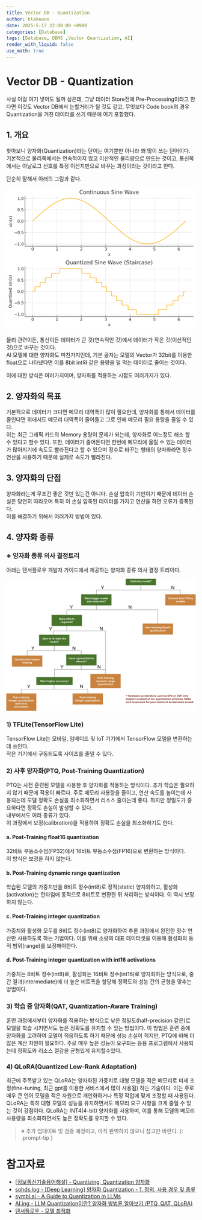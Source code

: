 ```yaml
---
title: Vector DB - Quantization
author: blakewoo
date: 2025-5-17 22:00:00 +0900
categories: [Database]
tags: [Database, DBMS ,Vector Quantization, AI]
render_with_liquid: false
use_math: true
---
```


# Vector DB - Quantization
사실 이걸 여기 넣어도 될까 싶은데, 그냥 데이터 Store전에 Pre-Processing이라고 한다면 이것도 Vector DB에서 논할거리가
될 것도 같고, 무엇보다 Code book의 경우 Quantization을 거친 데이터를 쓰기 때문에 여기 포함했다.

## 1. 개요
찾아보니 양자화(Quantization)라는 단어는 여기뿐만 아니라 꽤 많이 쓰는 단어이다. 기본적으로 물리쪽에서는
연속적이지 않고 이산적인 물리량으로 만드는 것이고, 통신쪽에서는 아날로그 신호를 특정 이산치만으로 바꾸는 과정이라는 것이라고 한다.

단순히 말해서 아래의 그림과 같다.

![img.png](/assets/blog/database/vectordb/quantization/img.png)

물리 관련이든, 통신이든 데이터가 큰 것(연속적인 것)에서 데이터가 작은 것(이산적인 것)으로 바꾸는 것이다.   
AI 모델에 대한 양자화도 마찬가지인데, 기본 골자는 모델의 Vector가 32bit를 이용한 float으로 나타냈다면
이를 8bit int와 같은 용량을 덜 먹는 데이터로 줄이는 것이다.

이에 대한 방식은 여러가지이며, 양자화를 적용하는 시점도 여러가지가 있다.

## 2. 양자화의 목표
기본적으로 데이터가 크다면 메모리 대역폭이 많이 필요한데, 양자화를 통해서 데이터를 줄인다면
위에서도 메모리 대역폭이 줄어들고 그로 인해 메모리 필요 용량을 줄일 수 있다.   
이는 최근 그래픽 카드의 Memory 용량이 문제가 되는데, 양자화로 어느정도 해소 할 수 있다고 할수 있다.
또한, 데이터가 줄어든다면 한번에 메모리에 올릴 수 있는 데이터가 많아지기에 속도도 빨라진다고 할 수 있으며
정수로 바꾸는 형태의 양자화라면 정수 연산을 사용하기 때문에 실제로 속도가 빨라진다.

## 3. 양자화의 단점
양자화라는게 무조건 좋은 것만 있는건 아니다. 손실 압축이 기반이기 때문에 데이터 손실은 당연히 따라오며
특히 이 손실 압축된 데이터를 가지고 연산을 하면 오류가 증폭된다.   
이를 해결하기 위해서 여러가지 방법이 있다.

## 4. 양자화 종류

### ※ 양자화 종류 의사 결정트리
아래는 텐서플로우 개발자 가이드에서 제공하는 양자화 종류 의사 결정 트리이다.

![img.png](/assets/blog/database/vectordb/quantization/img_1.png)

### 1) TFLite(TensorFlow Lite) 
TensorFlow Lite는 모바일, 임베디드 및 IoT 기기에서 TensorFlow 모델을 변환하는데 쓰인다.   
작은 기기에서 구동되도록 사이즈를 줄일 수 있다.  

### 2) 사후 양자화(PTQ, Post-Training Quantization)
PTQ는 사전 훈련된 모델을 사용한 후 양자화를 적용하는 방식이다.
추가 학습은 필요하지 않기 때문에 적용이 빠르다. 주로 메모리 사용량을 줄이고, 연산 속도를 높이는데 사용되는데
모델 정확도 손실을 최소화하면서 리소스 줄이는데 좋다. 하지만 정밀도가 중요하다면 정확도 손실이 발생할 수 있다.   
내부에서도 여러 종류가 있다.   
이 과정에서 보정(calibration)을 적용하여 정확도 손실을 최소화하기도 한다.

#### a. Post-Training float16 quantization
32비트 부동소수점(FP32)에서 16비트 부동소수점(FP16)으로 변환하는 방식이다.   
이 방식은 보정을 하지 않는다.


#### b. Post-Training dynamic range quantization
학습된 모델의 가중치만을 8비트 정수(int8)로 정적(static) 양자화하고,
활성화(activation)는 런타임에 동적으로 8비트로 변환한 뒤 처리하는 방식이다.
이 역시 보정하지 않는다.


#### c. Post-Training integer quantization
가중치와 활성화 모두를 8비트 정수(int8)로 양자화하여 추론 과정에서 완전한 정수 연산만 사용하도록 하는 기법이다.
이를 위해 소량의 대표 데이터셋을 이용해 활성화의 동적 범위(range)를 보정해야한다.


#### d. Post-Training integer quantization with int16 activations
가중치는 8비트 정수(int8)로, 활성화는 16비트 정수(int16)로 양자화하는 방식으로,
중간 결과(intermediate)에 더 높은 비트폭을 할당해 정확도와 성능 간의 균형을 맞추는 방법이다.


### 3) 학습 중 양자화(QAT, Quantization-Aware Training)
훈련 과정에서부터 양자화를 적용하는 방식으로 낮은 정밀도(half-precision 같은)로 모델을 학습 시키면서도
높은 정확도를 유지할 수 있는 방법이다. 이 방법은 훈련 중에 양자화를 고려하여 모델이 적응하도록 하기 때문에 성능 손실이 적지만,
PTQ에 비해 더 많은 계산 자원이 필요하다. 주로 매우 높은 성능이 요구되는 응용 프로그램에서 사용되는데 정확도와 리소스 절감을 균형있게 유지할수있다.


### 4) QLoRA(Quantized Low-Rank Adaptation)
최근에 주목받고 있는 QLoRA는 양자화된 가중치로 대형 모델을 적은 메모리로 미세 조정(fine-tuning, 최근 gpt를 이용한 서비스에서 많이 사용됨)
하는 기술이다. 이는 주로 매우 큰 언어 모델을 적은 자원으로 개인화하거나 특정 작업에 맞게 조정할 때 사용된다.
QLoRA는 특히 대형 모델의 성능을 유지하면서도 메모리 요구 사항을 크게 줄일 수 있는 것이 강점이다.
QLoRA는 INT4(4-bit) 양자화를 사용하며, 이를 통해 모델의 메모리 사용량을 최소화하면서도 높은 정확도를 유지할 수 있다.


> ※ 추가 업데이트 및 검증 예정이고, 아직 완벽하지 않으니 참고만 바란다.
{: .prompt-tip }


# 참고자료
- [[정보통신기술용어해설] - Quantizing, Quantization   양자화](http://www.ktword.co.kr/test/view/view.php?no=911)
- [sohds.log - [Deep Learning] 양자화 Quantization - 1. 정의, 사용 경우 및 종류](https://velog.io/@sohtks/Deep-Learning-%EC%96%91%EC%9E%90%ED%99%94-Quantization-1.-%EC%A0%95%EC%9D%98-%EC%82%AC%EC%9A%A9-%EA%B2%BD%EC%9A%B0-%EB%B0%8F-%EC%A2%85%EB%A5%98)
- [symbl.ai - A Guide to Quantization in LLMs](https://symbl.ai/developers/blog/a-guide-to-quantization-in-llms/)
- [AI.ing - LLM Quantization이란? 양자화 방법론 알아보기 (PTQ, QAT, QLoRA)](https://fcaiing.co.kr/ai_quantization/)
- [텐서플로우 - 모델 최적화](https://www.tensorflow.org/lite/performance/model_optimization?hl=ko)
